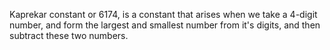 Kaprekar constant or 6174, is a constant that arises when we take a 4-digit number,
and form the largest and smallest number from it's digits, and then subtract these two numbers.